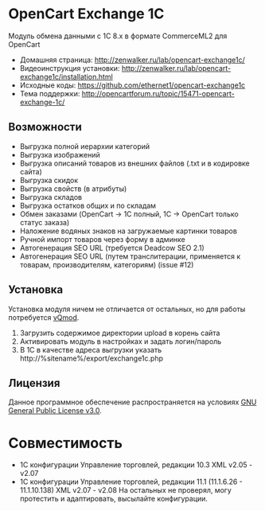 # OpenCart Exchange 1C #

 Модуль обмена данными с 1С 8.x в формате CommerceML2 для OpenCart
 
 * Домашняя страница: http://zenwalker.ru/lab/opencart-exchange1c/
 * Видеоинструкция установки: http://zenwalker.ru/lab/opencart-exchange1c/installation.html
 * Исходные коды: https://github.com/ethernet1/opencart-exchange1c
 * Тема поддержки: http://opencartforum.ru/topic/15471-opencart-exchange-1c/

## Возможности ##
 
 * Выгрузка полной иерархии категорий
 * Выгрузка изображений
 * Выгрузка описаний товаров из внешних файлов (.txt и в кодировке сайта)
 * Выгрузка скидок
 * Выгрузка свойств (в атрибуты)
 * Выгрузка складов
 * Выгрузка остатков общих и по складам
 * Обмен заказами (OpenCart → 1C полный, 1C → OpenCart только статус заказа)
 * Наложение водяных знаков на загружаемые картинки товаров
 * Ручной импорт товаров через форму в админке
 * Автогенерация SEO URL (требуется Deadcow SEO 2.1)
 * Автогенерация SEO URL (путем транслитерации, применяется к товарам, производителям, категориям) (issue #12)

## Установка ##

 Установка модуля ничем не отличается от остальных, но для работы потребуется [vQmod](http://code.google.com/p/vqmod/downloads/list).

 1. Загрузить содержимое директории upload в корень сайта
 2. Активировать модуль в настройках и задать логин/пароль
 3. В 1С в качестве адреса выгрузки указать http://%sitename%/export/exchange1c.php

## Лицензия ##

 Данное программное обеспечение распространяется на условиях [GNU General Public License v3.0](http://www.gnu.org/licenses/gpl.html).
 
# Совместимость 
 * 1С конфигурации Управление торговлей, редакции 10.3 XML v2.05 - v2.07
 * 1С конфигурации Управление торговлей, редакции 11.1 (11.1.6.26 - 11.1.10.138) XML v2.07 - v2.08
 На остальных не проверял, могу протестить и адаптировать, высылайте конфигурации.
